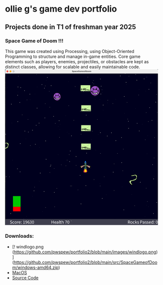 # ollie g's game dev portfolio 

## Projects done in T1 of freshman year 2025

### Space Game of Doom !!!

This game was created using Processing, using Object-Oriented Programming to structure and manage in-game entities. Core game elements such as players, enemies, projectiles, or obstacles are kept as distinct classes, allowing for scalable and easily maintainable code.
![Running Game](https://github.com/pwspew/portfolio2/blob/main/images/spacelook.png?raw=true)
### Downloads:
* [! windlogo.png (https://github.com/pwspew/portfolio2/blob/main/images/windlogo.png)] (https://github.com/pwspew/portfolio2/blob/main/src/SpaceGameofDoom/windows-amd64.zip)
* [MacOS](https://github.com/pwspew/portfolio2/blob/main/src/SpaceGameofDoom/macos-aarch64.zip)
* [Source Code]()
